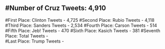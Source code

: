 #Number of Cruz Tweets: 4,910
---
#First Place: Clinton Tweets - 4,725
#Second Place: Rubio Tweets - 4,118
#Third Place: Sanders Tweets - 2,534
#Fourth Place: Carson Tweets - 514
#Fifth Place: Jeb! Tweets - 470
#Sixth Place: Kasich Tweets - 381
#Seventh Place: Total Tweets -  
#Last Place: Trump Tweets - 
